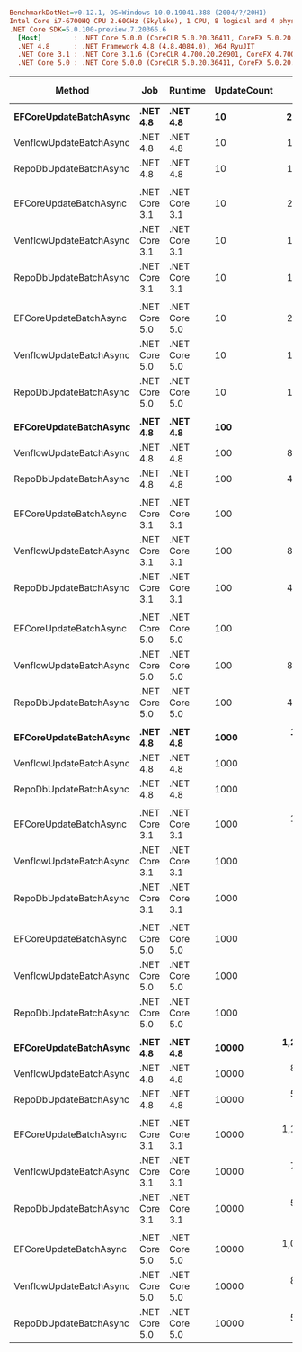 ``` ini

BenchmarkDotNet=v0.12.1, OS=Windows 10.0.19041.388 (2004/?/20H1)
Intel Core i7-6700HQ CPU 2.60GHz (Skylake), 1 CPU, 8 logical and 4 physical cores
.NET Core SDK=5.0.100-preview.7.20366.6
  [Host]        : .NET Core 5.0.0 (CoreCLR 5.0.20.36411, CoreFX 5.0.20.36411), X64 RyuJIT
  .NET 4.8      : .NET Framework 4.8 (4.8.4084.0), X64 RyuJIT
  .NET Core 3.1 : .NET Core 3.1.6 (CoreCLR 4.700.20.26901, CoreFX 4.700.20.31603), X64 RyuJIT
  .NET Core 5.0 : .NET Core 5.0.0 (CoreCLR 5.0.20.36411, CoreFX 5.0.20.36411), X64 RyuJIT


```
|                  Method |           Job |       Runtime | UpdateCount |         Mean |      Error |     StdDev |       Median | Ratio | RatioSD |      Gen 0 |     Gen 1 | Gen 2 |    Allocated |
|------------------------ |-------------- |-------------- |------------ |-------------:|-----------:|-----------:|-------------:|------:|--------:|-----------:|----------:|------:|-------------:|
|  **EFCoreUpdateBatchAsync** |      **.NET 4.8** |      **.NET 4.8** |          **10** |     **2.610 ms** |  **0.0462 ms** |  **0.0732 ms** |     **2.614 ms** |  **1.00** |    **0.00** |    **35.1563** |         **-** |     **-** |       **109 KB** |
| VenflowUpdateBatchAsync |      .NET 4.8 |      .NET 4.8 |          10 |     1.878 ms |  0.0208 ms |  0.0163 ms |     1.878 ms |  0.73 |    0.02 |     7.8125 |         - |     - |     26.75 KB |
|  RepoDbUpdateBatchAsync |      .NET 4.8 |      .NET 4.8 |          10 |     1.438 ms |  0.0275 ms |  0.0244 ms |     1.431 ms |  0.56 |    0.02 |     5.8594 |         - |     - |     22.97 KB |
|                         |               |               |             |              |            |            |              |       |         |            |           |       |              |
|  EFCoreUpdateBatchAsync | .NET Core 3.1 | .NET Core 3.1 |          10 |     2.459 ms |  0.0471 ms |  0.0690 ms |     2.459 ms |  1.00 |    0.00 |    27.3438 |         - |     - |     94.41 KB |
| VenflowUpdateBatchAsync | .NET Core 3.1 | .NET Core 3.1 |          10 |     1.847 ms |  0.0368 ms |  0.0327 ms |     1.838 ms |  0.76 |    0.03 |     5.8594 |         - |     - |     21.85 KB |
|  RepoDbUpdateBatchAsync | .NET Core 3.1 | .NET Core 3.1 |          10 |     1.491 ms |  0.0285 ms |  0.0238 ms |     1.491 ms |  0.61 |    0.02 |     5.8594 |         - |     - |     18.06 KB |
|                         |               |               |             |              |            |            |              |       |         |            |           |       |              |
|  EFCoreUpdateBatchAsync | .NET Core 5.0 | .NET Core 5.0 |          10 |     2.444 ms |  0.0472 ms |  0.0614 ms |     2.447 ms |  1.00 |    0.00 |    27.3438 |         - |     - |     93.12 KB |
| VenflowUpdateBatchAsync | .NET Core 5.0 | .NET Core 5.0 |          10 |     1.842 ms |  0.0326 ms |  0.0305 ms |     1.846 ms |  0.76 |    0.02 |     5.8594 |         - |     - |     21.81 KB |
|  RepoDbUpdateBatchAsync | .NET Core 5.0 | .NET Core 5.0 |          10 |     1.463 ms |  0.0290 ms |  0.0485 ms |     1.465 ms |  0.60 |    0.03 |     5.8594 |         - |     - |     18.01 KB |
|                         |               |               |             |              |            |            |              |       |         |            |           |       |              |
|  **EFCoreUpdateBatchAsync** |      **.NET 4.8** |      **.NET 4.8** |         **100** |    **12.585 ms** |  **0.0785 ms** |  **0.0696 ms** |    **12.597 ms** |  **1.00** |    **0.00** |   **281.2500** |   **78.1250** |     **-** |   **1100.93 KB** |
| VenflowUpdateBatchAsync |      .NET 4.8 |      .NET 4.8 |         100 |     8.860 ms |  0.0868 ms |  0.0812 ms |     8.849 ms |  0.70 |    0.01 |    62.5000 |   15.6250 |     - |    224.21 KB |
|  RepoDbUpdateBatchAsync |      .NET 4.8 |      .NET 4.8 |         100 |     4.570 ms |  0.0669 ms |  0.0522 ms |     4.585 ms |  0.36 |    0.00 |    54.6875 |         - |     - |    186.44 KB |
|                         |               |               |             |              |            |            |              |       |         |            |           |       |              |
|  EFCoreUpdateBatchAsync | .NET Core 3.1 | .NET Core 3.1 |         100 |    11.817 ms |  0.0954 ms |  0.0796 ms |    11.811 ms |  1.00 |    0.00 |   296.8750 |   93.7500 |     - |   1102.33 KB |
| VenflowUpdateBatchAsync | .NET Core 3.1 | .NET Core 3.1 |         100 |     8.721 ms |  0.0742 ms |  0.0658 ms |     8.741 ms |  0.74 |    0.01 |    46.8750 |   15.6250 |     - |    207.11 KB |
|  RepoDbUpdateBatchAsync | .NET Core 3.1 | .NET Core 3.1 |         100 |     4.431 ms |  0.0885 ms |  0.2377 ms |     4.443 ms |  0.39 |    0.01 |    46.8750 |         - |     - |    147.57 KB |
|                         |               |               |             |              |            |            |              |       |         |            |           |       |              |
|  EFCoreUpdateBatchAsync | .NET Core 5.0 | .NET Core 5.0 |         100 |    10.967 ms |  0.0542 ms |  0.0480 ms |    10.974 ms |  1.00 |    0.00 |   218.7500 |   62.5000 |     - |    853.82 KB |
| VenflowUpdateBatchAsync | .NET Core 5.0 | .NET Core 5.0 |         100 |     8.639 ms |  0.1307 ms |  0.1223 ms |     8.631 ms |  0.79 |    0.01 |    46.8750 |         - |     - |    206.88 KB |
|  RepoDbUpdateBatchAsync | .NET Core 5.0 | .NET Core 5.0 |         100 |     4.356 ms |  0.0866 ms |  0.2429 ms |     4.249 ms |  0.40 |    0.02 |    46.8750 |         - |     - |    147.45 KB |
|                         |               |               |             |              |            |            |              |       |         |            |           |       |              |
|  **EFCoreUpdateBatchAsync** |      **.NET 4.8** |      **.NET 4.8** |        **1000** |   **114.758 ms** |  **1.4628 ms** |  **1.3683 ms** |   **114.263 ms** |  **1.00** |    **0.00** |  **1800.0000** |  **800.0000** |     **-** |  **11345.33 KB** |
| VenflowUpdateBatchAsync |      .NET 4.8 |      .NET 4.8 |        1000 |    82.627 ms |  2.9591 ms |  7.9495 ms |    79.583 ms |  0.84 |    0.09 |   285.7143 |  142.8571 |     - |   2168.74 KB |
|  RepoDbUpdateBatchAsync |      .NET 4.8 |      .NET 4.8 |        1000 |    36.428 ms |  0.6322 ms |  0.5605 ms |    36.313 ms |  0.32 |    0.01 |   571.4286 |         - |     - |   1814.34 KB |
|                         |               |               |             |              |            |            |              |       |         |            |           |       |              |
|  EFCoreUpdateBatchAsync | .NET Core 3.1 | .NET Core 3.1 |        1000 |   102.817 ms |  0.9094 ms |  0.8062 ms |   102.713 ms |  1.00 |    0.00 |  1600.0000 |  800.0000 |     - |  10407.65 KB |
| VenflowUpdateBatchAsync | .NET Core 3.1 | .NET Core 3.1 |        1000 |    77.026 ms |  0.7049 ms |  0.6249 ms |    76.943 ms |  0.75 |    0.01 |   285.7143 |  142.8571 |     - |   2006.44 KB |
|  RepoDbUpdateBatchAsync | .NET Core 3.1 | .NET Core 3.1 |        1000 |    34.606 ms |  0.6903 ms |  1.8897 ms |    34.050 ms |  0.35 |    0.02 |   466.6667 |         - |     - |   1436.75 KB |
|                         |               |               |             |              |            |            |              |       |         |            |           |       |              |
|  EFCoreUpdateBatchAsync | .NET Core 5.0 | .NET Core 5.0 |        1000 |    98.725 ms |  1.4590 ms |  1.3647 ms |    98.577 ms |  1.00 |    0.00 |  1200.0000 |  600.0000 |     - |   8417.88 KB |
| VenflowUpdateBatchAsync | .NET Core 5.0 | .NET Core 5.0 |        1000 |    76.504 ms |  0.8722 ms |  0.7732 ms |    76.382 ms |  0.77 |    0.02 |   285.7143 |  142.8571 |     - |    2004.6 KB |
|  RepoDbUpdateBatchAsync | .NET Core 5.0 | .NET Core 5.0 |        1000 |    33.274 ms |  0.5355 ms |  0.9093 ms |    33.128 ms |  0.34 |    0.01 |   466.6667 |         - |     - |   1428.18 KB |
|                         |               |               |             |              |            |            |              |       |         |            |           |       |              |
|  **EFCoreUpdateBatchAsync** |      **.NET 4.8** |      **.NET 4.8** |       **10000** | **1,235.825 ms** | **13.3645 ms** | **11.8473 ms** | **1,233.899 ms** |  **1.00** |    **0.00** | **27000.0000** | **4000.0000** |     **-** |  **123778.2 KB** |
| VenflowUpdateBatchAsync |      .NET 4.8 |      .NET 4.8 |       10000 |   811.143 ms |  7.0412 ms |  6.5864 ms |   811.312 ms |  0.66 |    0.01 |  3000.0000 | 1000.0000 |     - |  21912.16 KB |
|  RepoDbUpdateBatchAsync |      .NET 4.8 |      .NET 4.8 |       10000 |   532.471 ms |  9.7711 ms | 13.6978 ms |   532.778 ms |  0.44 |    0.01 |  4000.0000 | 1000.0000 |     - |  18072.41 KB |
|                         |               |               |             |              |            |            |              |       |         |            |           |       |              |
|  EFCoreUpdateBatchAsync | .NET Core 3.1 | .NET Core 3.1 |       10000 | 1,109.041 ms | 18.5031 ms | 16.4025 ms | 1,110.398 ms |  1.00 |    0.00 | 25000.0000 | 4000.0000 |     - | 116223.34 KB |
| VenflowUpdateBatchAsync | .NET Core 3.1 | .NET Core 3.1 |       10000 |   798.729 ms | 10.6728 ms |  9.9833 ms |   796.406 ms |  0.72 |    0.02 |  3000.0000 | 1000.0000 |     - |  19931.84 KB |
|  RepoDbUpdateBatchAsync | .NET Core 3.1 | .NET Core 3.1 |       10000 |   540.983 ms | 10.6100 ms | 14.1641 ms |   543.654 ms |  0.49 |    0.02 |  3000.0000 | 1000.0000 |     - |  14245.42 KB |
|                         |               |               |             |              |            |            |              |       |         |            |           |       |              |
|  EFCoreUpdateBatchAsync | .NET Core 5.0 | .NET Core 5.0 |       10000 | 1,045.694 ms | 17.9664 ms | 16.8057 ms | 1,044.413 ms |  1.00 |    0.00 | 13000.0000 | 4000.0000 |     - |   84266.1 KB |
| VenflowUpdateBatchAsync | .NET Core 5.0 | .NET Core 5.0 |       10000 |   805.573 ms |  7.1757 ms |  5.9920 ms |   807.240 ms |  0.77 |    0.02 |  2000.0000 | 1000.0000 |     - |  19933.23 KB |
|  RepoDbUpdateBatchAsync | .NET Core 5.0 | .NET Core 5.0 |       10000 |   521.180 ms | 12.2137 ms | 36.0125 ms |   518.612 ms |  0.52 |    0.02 |  3000.0000 | 1000.0000 |     - |  14317.42 KB |
